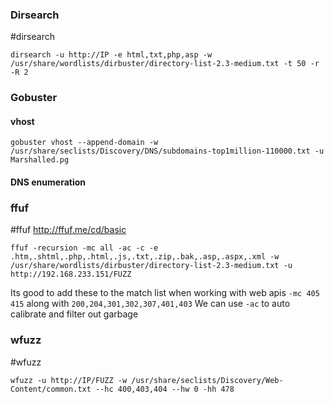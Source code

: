 
### Dirsearch 
#dirsearch

```
dirsearch -u http://IP -e html,txt,php,asp -w /usr/share/wordlists/dirbuster/directory-list-2.3-medium.txt -t 50 -r -R 2
```
### Gobuster
#### vhost
```
gobuster vhost --append-domain -w /usr/share/seclists/Discovery/DNS/subdomains-top1million-110000.txt -u Marshalled.pg 
```
#### DNS enumeration


### ffuf
#ffuf
http://ffuf.me/cd/basic
```
ffuf -recursion -mc all -ac -c -e .htm,.shtml,.php,.html,.js,.txt,.zip,.bak,.asp,.aspx,.xml -w /usr/share/wordlists/dirbuster/directory-list-2.3-medium.txt -u http://192.168.233.151/FUZZ
```
Its good to add these to the match list when working with web apis
`-mc 405 415` along with `200,204,301,302,307,401,403`
We can use `-ac` to auto calibrate and filter out garbage

### wfuzz
#wfuzz
```
wfuzz -u http://IP/FUZZ -w /usr/share/seclists/Discovery/Web-Content/common.txt --hc 400,403,404 --hw 0 -hh 478
```